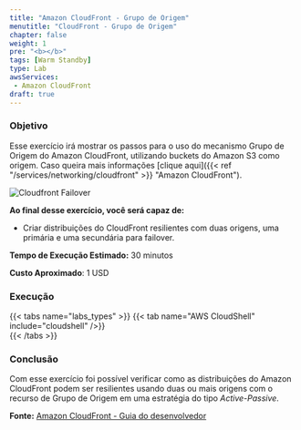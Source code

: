 ```yaml
---
title: "Amazon CloudFront - Grupo de Origem"
menutitle: "CloudFront - Grupo de Origem"
chapter: false
weight: 1
pre: "<b></b>"
tags: [Warm Standby]
type: Lab
awsServices:
 - Amazon CloudFront
draft: true
---
```


### Objetivo

Esse exercício irá mostrar os passos para o uso do mecanismo Grupo de Origem do Amazon CloudFront, utilizando buckets do Amazon S3 como origem. Caso queira mais informações [clique aqui]({{< ref "/services/networking/cloudfront" >}} "Amazon CloudFront").

![Cloudfront Failover](/images/cloudfront-failover.png)

**Ao final desse exercício, você será capaz de:**
- Criar distribuições do CloudFront resilientes com duas origens, uma primária e uma secundária para failover.

**Tempo de Execução Estimado:** 30 minutos

**Custo Aproximado**: 1 USD

### Execução
{{< tabs name="labs_types" >}} 
{{< tab name="AWS CloudShell" include="cloudshell" />}}  
{{< /tabs >}}

### Conclusão

Com esse exercício foi possível verificar como as distribuições do Amazon CloudFront podem ser resilientes usando duas ou mais origens com o recurso de Grupo de Origem em uma estratégia do tipo *Active-Passive*.  

**Fonte:** [Amazon CloudFront - Guia do desenvolvedor](https://docs.aws.amazon.com/pt_br/AmazonCloudFront/latest/DeveloperGuide/high_availability_origin_failover.html#concept_origin_groups.creating)

